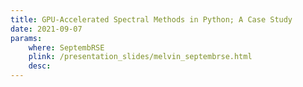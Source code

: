 ```yaml
---
title: GPU-Accelerated Spectral Methods in Python; A Case Study
date: 2021-09-07
params:
    where: SeptembRSE
    plink: /presentation_slides/melvin_septembrse.html
    desc:
---
```

